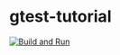 # gtest-tutorial

[![Build and Run](https://github.com/shalex88/gtest-tutorial/actions/workflows/build.yaml/badge.svg)](https://github.com/shalex88/gtest-tutorial/actions/workflows/build.yaml)
